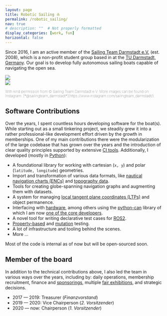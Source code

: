 ```yaml
---
layout: page
title: Robotic Sailing ⛵
permalink: /robotic_sailing/
nav: true
# description: ""  # Not properly formatted
display_categories: [work, fun]
horizontal: false
---
```


Since 2016, I am an active member of the [Sailing Team Darmstadt e.V.](https://www.st-darmstadt.de/) (est. 2008),
which is a non-profit student group based in at the [TU Darmstadt, Germany](https://www.tu-darmstadt.de/).
Our goal is to develop fully autonomous sailing boats capable of navigating the open sea.

<div class="row mt-3">
    <div class="col-sm mt-3 mt-md-0">
        <img class="img-fluid rounded z-depth-1" src="{{ site.baseurl }}/assets/img/stda_2020_oct.jpg" data-zoomable>
    </div>
    <div class="col-sm mt-3 mt-md-0">
        <img class="img-fluid rounded z-depth-1" src="{{ site.baseurl }}/assets/img/stda_2021_jul.jpg" data-zoomable>
    </div>
</div>

<small style="font-weight: lighter">
<br/>
With kind permission from © Sailing Team Darmstadt e.V.
More images can be found on Instagram: [*@sailingteam_darmstadt*](https://www.instagram.com/sailingteam_darmstadt/).
</small>

## Software Contributions

Over the years, I spent countless hours developing software for the boat(s).
While starting out as a small tinkering project, we steadily grew it into a rather professional-like development effort driven by the growth in memberships.
One of my main contributions there were the modularization of the large codebase that has grown over the years
and the introduction of clear quality principles supported by extensive [CI tools](https://docs.gitlab.com/ee/ci/).
Additionally, I developed (mostly in [Python](https://www.python.org/)):

- A foundational library for working with cartesian (`x, y`) and polar (`latitude, longitude`) geometries.
- Import and transformation of various data formats, like [nautical navigation charts (ENCs)](https://en.wikipedia.org/wiki/Electronic_navigational_chart) and [topography data](https://www.asg.ed.tum.de/iapg/forschung/topographie/earth2014/).
- Tools for creating globe-spanning navigation graphs and augmenting them with datasets.
- A system for managing [local tangent plane coordinates (LTPs)](https://en.wikipedia.org/wiki/Local_tangent_plane_coordinates) and object permanence.
- Interfacing with [hardware](https://www.st-darmstadt.de/ueber-uns/boote/), among others using the [python-can](https://pypi.org/project/python-can/) library of which I am now [one of the core developers](https://github.com/hardbyte/python-can/graphs/contributors).
- A novel tool for writing declarative test cases for [ROS2](https://docs.ros.org/en/rolling/).
- [Property-based](https://hypothesis.works/) and [mutation](https://mutmut.readthedocs.io/en/latest/) testing.
- A lot of infrastructure and tooling behind the scenes.
- More …

Most of the code is internal as of now but will be open-sourced soon.

## Member of the board

In addition to the technical contributions above, I also led the team in various ways over the years, including by:
daily operations,
membership recruitment,
finance and [sponsorings](https://www.st-darmstadt.de/partner/sponsoren-prototyp-ii/),
multiple [fair exhibitions](https://www.st-darmstadt.de/2019/04/hannover-messe-2019-2/),
and strategic decisions.

- 2017 — 2019: Treasurer (*Finanzvorstand*)
- 2019 — 2020: Vice Chairperson (*2. Vorsitzender*)
- 2020 — now: Chairperson (*1. Vorsitzender*)
